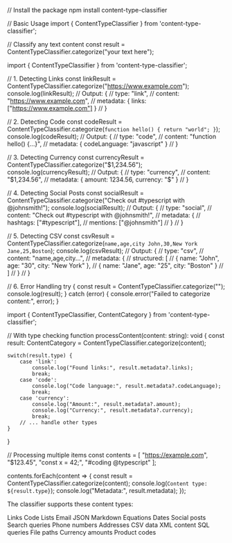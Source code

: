 // Install the package
npm install content-type-classifier

// Basic Usage
import { ContentTypeClassifier } from 'content-type-classifier';

// Classify any text content
const result = ContentTypeClassifier.categorize("your text here");

import { ContentTypeClassifier } from 'content-type-classifier';

// 1. Detecting Links
const linkResult = ContentTypeClassifier.categorize("https://www.example.com");
console.log(linkResult);
// Output: {
// type: "link",
// content: "https://www.example.com",
// metadata: { links: ["https://www.example.com"] }
// }

// 2. Detecting Code
const codeResult = ContentTypeClassifier.categorize(`function hello() {
    return "world";
}`);
console.log(codeResult);
// Output: {
// type: "code",
// content: "function hello() {...}",
// metadata: { codeLanguage: "javascript" }
// }

// 3. Detecting Currency
const currencyResult = ContentTypeClassifier.categorize("$1,234.56");
console.log(currencyResult);
// Output: {
//   type: "currency",
//   content: "$1,234.56",
//   metadata: { amount: 1234.56, currency: "$" }
// }

// 4. Detecting Social Posts
const socialResult = ContentTypeClassifier.categorize("Check out #typescript with @johnsmith!");
console.log(socialResult);
// Output: {
// type: "social",
// content: "Check out #typescript with @johnsmith!",
// metadata: {
// hashtags: ["#typescript"],
// mentions: ["@johnsmith"]
// }
// }

// 5. Detecting CSV
const csvResult = ContentTypeClassifier.categorize(`name,age,city
John,30,New York
Jane,25,Boston`);
console.log(csvResult);
// Output: {
// type: "csv",
// content: "name,age,city...",
// metadata: {
// structured: [
// { name: "John", age: "30", city: "New York" },
// { name: "Jane", age: "25", city: "Boston" }
// ]
// }
// }

// 6. Error Handling
try {
const result = ContentTypeClassifier.categorize("");
console.log(result);
} catch (error) {
console.error("Failed to categorize content:", error);
}

import { ContentTypeClassifier, ContentCategory } from 'content-type-classifier';

// With type checking
function processContent(content: string): void {
const result: ContentCategory = ContentTypeClassifier.categorize(content);

    switch(result.type) {
        case 'link':
            console.log("Found links:", result.metadata?.links);
            break;
        case 'code':
            console.log("Code language:", result.metadata?.codeLanguage);
            break;
        case 'currency':
            console.log("Amount:", result.metadata?.amount);
            console.log("Currency:", result.metadata?.currency);
            break;
        // ... handle other types
    }

}

// Processing multiple items
const contents = [
"https://example.com",
"$123.45",
"const x = 42;",
"#coding @typescript"
];

contents.forEach(content => {
const result = ContentTypeClassifier.categorize(content);
console.log(`Content type: ${result.type}`);
console.log("Metadata:", result.metadata);
});

The classifier supports these content types:

Links
Code
Lists
Email
JSON
Markdown
Equations
Dates
Social posts
Search queries
Phone numbers
Addresses
CSV data
XML content
SQL queries
File paths
Currency amounts
Product codes
